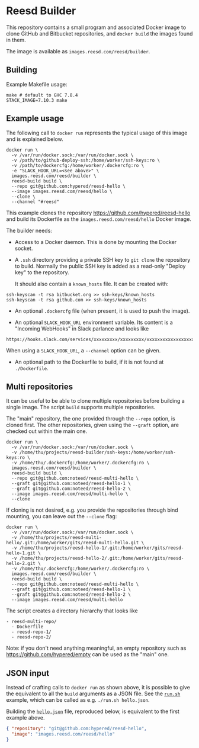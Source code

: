 # Reesd Builder

This repository contains a small program and associated Docker image to clone
GitHub and Bitbucket repositories, and `docker build` the images found in them.

The image is available as `images.reesd.com/reesd/builder`.


## Building

Example Makefile usage:

```
make # default to GHC 7.8.4
STACK_IMAGE=7.10.3 make
```


## Example usage

The following call to `docker run` represents the typical usage of this image
and is explained below.

```
docker run \
  -v /var/run/docker.sock:/var/run/docker.sock \
  -v /path/to/github-deploy-ssh:/home/worker/ssh-keys:ro \
  -v /path/to/dockercfg:/home/worker/.dockercfg:ro \
  -e "SLACK_HOOK_URL=<see above>" \
  images.reesd.com/reesd/builder \
  reesd-build build \
  --repo git@github.com:hypered/reesd-hello \
  --image images.reesd.com/reesd/hello \
  --clone \
  --channel "#reesd"
```

This example clones the repository https://github.com/hypered/reesd-hello and
build its Dockerfile as the `images.reesd.com/reesd/hello` Docker image.

The builder needs:

- Access to a Docker daemon. This is done by mounting the Docker socket.

- A `.ssh` directory providing a private SSH key to `git clone` the repository
  to build. Normally the public SSH key is added as a read-only "Deploy key" to
  the repository.

  It should also contain a `known_hosts` file. It can be created with:

```
ssh-keyscan -t rsa bitbucket.org >> ssh-keys/known_hosts
ssh-keyscan -t rsa github.com >> ssh-keys/known_hosts
```

- An optional `.dockercfg` file (when present, it is used to push the image).

- An optional `SLACK_HOOK_URL` environment variable. Its content is a "Incoming
  WebHooks" in Slack parlance and looks like

```
https://hooks.slack.com/services/xxxxxxxxx/xxxxxxxxx/xxxxxxxxxxxxxxxxxxxxxxxx
```

  When using a `SLACK_HOOK_URL`, a `--channel` option can be given.

- An optional path to the Dockerfile to build, if it is not found at
  `./Dockerfile`.


## Multi repositories

It can be useful to be able to clone multiple repositories before building a
single image. The script `build` supports multiple repositories.

The "main" repository, the one provided through the `--repo` option, is cloned
first. The other repositories, given using the `--graft` option, are checked
out within the main one.

```
docker run \
  -v /var/run/docker.sock:/var/run/docker.sock \
  -v /home/thu/projects/reesd-builder/ssh-keys:/home/worker/ssh-keys:ro \
  -v /home/thu/.dockercfg:/home/worker/.dockercfg:ro \
  images.reesd.com/reesd/builder \
  reesd-build build \
  --repo git@github.com:noteed/reesd-multi-hello \
  --graft git@github.com:noteed/reesd-hello-1 \
  --graft git@github.com:noteed/reesd-hello-2 \
  --image images.reesd.com/reesd/multi-hello \
  --clone
```

If cloning is not desired, e.g. you provide the repositories through bind
mounting, you can leave out the `--clone` flag:

```
docker run \
  -v /var/run/docker.sock:/var/run/docker.sock \
  -v /home/thu/projects/reesd-multi-hello/.git:/home/worker/gits/reesd-multi-hello.git \
  -v /home/thu/projects/reesd-hello-1/.git:/home/worker/gits/reesd-hello-1.git \
  -v /home/thu/projects/reesd-hello-2/.git:/home/worker/gits/reesd-hello-2.git \
  -v /home/thu/.dockercfg:/home/worker/.dockercfg:ro \
  images.reesd.com/reesd/builder \
  reesd-build build \
  --repo git@github.com:noteed/reesd-multi-hello \
  --graft git@github.com:noteed/reesd-hello-1 \
  --graft git@github.com:noteed/reesd-hello-2 \
  --image images.reesd.com/reesd/multi-hello
```

The script creates a directory hierarchy that looks like

```
- reesd-multi-repo/
  - Dockerfile
  - reesd-repo-1/
  - reesd-repo-2/
```

Note: if you don't need anything meaningful, an empty repository such as
https://github.com/hypered/empty can be used as the "main" one.


## JSON input

Instead of crafting calls to `docker run` as shown above, it is possible to
give the equivalent to all the `build` arguments as a JSON file. See the
[`run.sh`](run.sh) example, which can be called as e.g. `./run.sh hello.json`.

Building the [`hello.json`](hello.json) file, reproduced below, is equivalent
to the first example above.

```json
{ "repository": "git@github.com:hypered/reesd-hello",
  "image": "images.reesd.com/reesd/hello"
}
```
